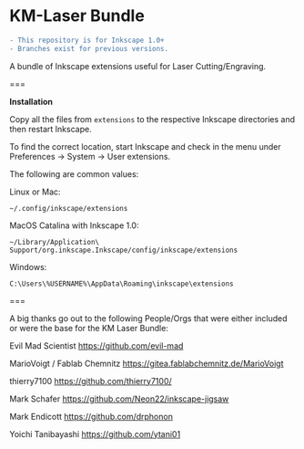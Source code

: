 KM-Laser Bundle
===============
```diff
- This repository is for Inkscape 1.0+
- Branches exist for previous versions.
```

A bundle of Inkscape extensions useful for Laser Cutting/Engraving.

===

__Installation__

Copy all the files from `extensions` to the respective Inkscape
directories and then restart Inkscape.

To find the correct location, start Inkscape and check in the menu
under Preferences -> System -> User extensions.

The following are common values:

Linux or Mac:
```
~/.config/inkscape/extensions
```

MacOS Catalina with Inkscape 1.0:
```
~/Library/Application\ Support/org.inkscape.Inkscape/config/inkscape/extensions
```

Windows:
```
C:\Users\%USERNAME%\AppData\Roaming\inkscape\extensions
```

===

A big thanks go out to the following People/Orgs that were either included or were the base for the KM Laser Bundle:

Evil Mad Scientist
https://github.com/evil-mad

MarioVoigt / Fablab Chemnitz
https://gitea.fablabchemnitz.de/MarioVoigt

thierry7100
https://github.com/thierry7100/

Mark Schafer
https://github.com/Neon22/inkscape-jigsaw

Mark Endicott
https://github.com/drphonon

Yoichi Tanibayashi
https://github.com/ytani01
